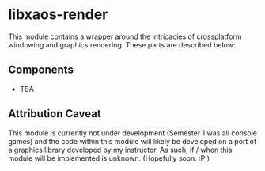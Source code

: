 # libxaos-render
This module contains a wrapper around the intricacies of crossplatform windowing and graphics rendering.  These parts are described below:

## Components
- TBA

## Attribution Caveat
This module is currently not under development (Semester 1 was all console games) and the code within this module will likely be developed on a port of a graphics library developed by my instructor.  As such, if / when this module will be implemented is unknown.  (Hopefully soon. :P )
